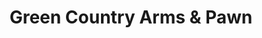 ---
title: "Green Country Arms & Pawn"
url: /tulsa/green-country-arms-and-pawn/
shop: pawnbroker
---